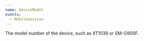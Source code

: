 ```yaml
---
name: deviceModel
events:
  - MobileSession
---
```


The model number of the device, such as XT1039 or SM-G900F.